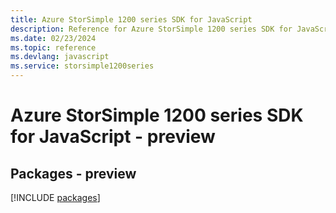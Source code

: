 ```yaml
---
title: Azure StorSimple 1200 series SDK for JavaScript
description: Reference for Azure StorSimple 1200 series SDK for JavaScript
ms.date: 02/23/2024
ms.topic: reference
ms.devlang: javascript
ms.service: storsimple1200series
---
```

# Azure StorSimple 1200 series SDK for JavaScript - preview
## Packages - preview
[!INCLUDE [packages](storsimple-1200-series-index.md)]